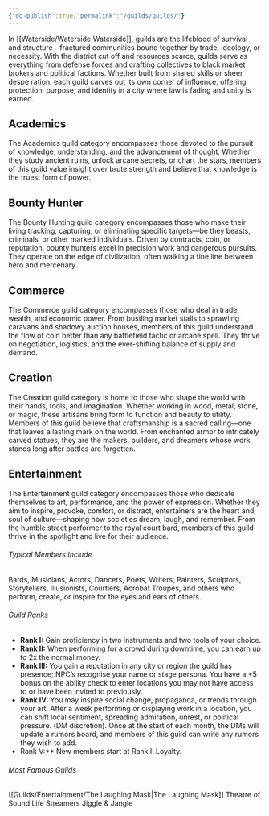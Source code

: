 ```yaml
---
{"dg-publish":true,"permalink":"/guilds/guilds/"}
---
```


In [[Waterside/Waterside\|Waterside]], guilds are the lifeblood of survival and structure—fractured communities bound together by trade, ideology, or necessity. With the district cut off and resources scarce, guilds serve as everything from defense forces and crafting collectives to black market brokers and political factions. Whether built from shared skills or sheer despe
ration, each guild carves out its own corner of influence, offering protection, purpose, and identity in a city where law is fading and unity is earned.

## Academics

The Academics guild category encompasses those devoted to the pursuit of knowledge, understanding, and the advancement of thought. Whether they study ancient ruins, unlock arcane secrets, or chart the stars, members of this guild value insight over brute strength and believe that knowledge is the truest form of power.

## Bounty Hunter

The Bounty Hunting guild category encompasses those who make their living tracking, capturing, or eliminating specific targets—be they beasts, criminals, or other marked individuals. Driven by contracts, coin, or reputation, bounty hunters excel in precision work and dangerous pursuits. They operate on the edge of civilization, often walking a fine line between hero and mercenary.

## Commerce

The Commerce guild category encompasses those who deal in trade, wealth, and economic power. From bustling market stalls to sprawling caravans and shadowy auction houses, members of this guild understand the flow of coin better than any battlefield tactic or arcane spell. They thrive on negotiation, logistics, and the ever-shifting balance of supply and demand.

## Creation

The Creation guild category is home to those who shape the world with their hands, tools, and imagination. Whether working in wood, metal, stone, or magic, these artisans bring form to function and beauty to utility. Members of this guild believe that craftsmanship is a sacred calling—one that leaves a lasting mark on the world. From enchanted armor to intricately carved statues, they are the makers, builders, and dreamers whose work stands long after battles are forgotten.

## Entertainment

The Entertainment guild category encompasses those who dedicate themselves to art, performance, and the power of expression. Whether they aim to inspire, provoke, comfort, or distract, entertainers are the heart and soul of culture—shaping how societies dream, laugh, and remember. From the humble street performer to the royal court bard, members of this guild thrive in the spotlight and live for their audience.
###### Typical Members Include
Bards, Musicians, Actors, Dancers, Poets, Writers, Painters, Sculptors, Storytellers, Illusionists, Courtiers, Acrobat Troupes, and others who perform, create, or inspire for the eyes and ears of others.
###### Guild Ranks
- **Rank I:** Gain proficiency in two instruments and two tools of your choice.
- **Rank II:** When performing for a crowd during downtime, you can earn up to 2x the normal money.
- **Rank III:** You gain a reputation in any city or region the guild has presence; NPC’s recognise your name or stage persona. You have a +5 bonus on the ability check to enter locations you may not have access to or have been invited to previously.
- **Rank IV:** You may inspire social change, propaganda, or trends through your art. After a week performing or displaying work in a location, you can shift local sentiment, spreading admiration, unrest, or political pressure. (DM discretion). Once at the start of each month, the DMs will update a rumors board, and members of this guild can write any rumors they wish to add.
- Rank V:** New members start at Rank II Loyalty.

###### Most Famous Guilds
[[Guilds/Entertainment/The Laughing Mask\|The Laughing Mask]]
Theatre of Sound
Life Streamers
Jiggle & Jangle